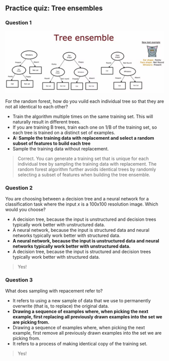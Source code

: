 ## Practice quiz: Tree ensembles

### Question 1

![7](./images/7.png)

For the random forest, how do you vuild each individual tree so that they are not all identical to each other?

- Train the algorithm multiple times on the same training set. This will naturally result in different trees.
- If you are training B trees, train each one on 1/B of the training set, so each tree is trained on a distinct set of examples.
- **A: Sample the training data with replacement and select a random subset of features to build each tree**
- Sample the training data without replacement.

> Correct. You can generate a training set that is unique for each individual tree by sampling the training data with replacement. The random forest algorithm further avoids identical trees by randomly selecting a subset of features when building the tree ensemble.

### Question 2

You are choosing between a decision tree and a neural network for a classification task where the input $x$ is a 100x100 resolution image. Which would you choose?

- A decision tree, because the input is unstructured and decision trees typically work better with unstructured data.
- A neural network, because the input is structured data and neural networks typically work better with structured data.
- **A neural network, because the input is unstructured data and neural networks typically work better with unstructured data.**
- A decision tree, because the input is structured and decision trees typically work better with structured data.

> Yes!

### Question 3

What does sampling with repacement refer to?

- It refers to using a new sample of data that we use to permanently overwrite (that is, to replace) the original data.
- **Drawing a sequence of examples where, when picking the next example, first replacing all previously drawn examples into the set we are picking from.**
- Drawing a sequence of examples where, when picking the next example, first remove all previously drawn examples into the set we are picking from.
- It refers to a process of making identical copy of the training set.

> Yes!